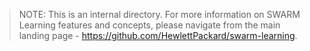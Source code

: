 <blockquote>
  
NOTE: This is an internal directory. For more information on SWARM Learning features and concepts, please navigate from the main landing page - https://github.com/HewlettPackard/swarm-learning.

</blockquote>

